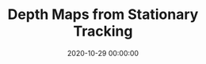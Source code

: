 ---
layout: inner
position: left
title: 'Depth Maps from Stationary Tracking'
date: 2020-10-29 00:00:00
categories: development
tags: Tracking Localisation Augmented Virtual Extended Reality
featured_image: '/img/posts/portfolio/phd/splat-teaser.png'
lead_text: 'Part of my PhD thesis (2017-2020) investigated tracking and localization of almost purely rotational movement in large spaces. Shown are some example depth maps from a novel SLAM system we developed (SPLAT), see the link for the full paper.'
project_link: 'https://ieeexplore.ieee.org/abstract/document/9089490/'
button_text: 'IEEEXplore'
button_icon: file
---